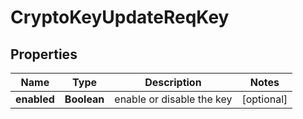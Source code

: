 # CryptoKeyUpdateReqKey

## Properties
Name | Type | Description | Notes
------------ | ------------- | ------------- | -------------
**enabled** | **Boolean** | enable or disable the key |  [optional]
